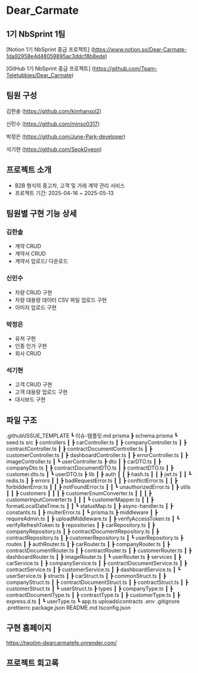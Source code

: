 # Dear_Carmate

## 1기 NbSprint 1팀

[Notion 1기 NbSprint 중급 프로젝트] (https://www.notion.so/Dear-Carmate-1da92958e4d48059895ac3ddcf8b8ede)

[GitHub 1기 NbSprint 중급 프로젝트] (https://github.com/Team-Teletubbies/Dear_Carmate)

## 팀원 구성

김한솔 (https://github.com/kimhansol2)

신민수 (https://github.com/minso0317)

박정은 (https://github.com/June-Park-developer)

석기현 (https://github.com/SeokGyeon)

## 프로젝트 소개

- B2B 형식의 중고차, 고객 및 거래 계약 관리 서비스
- 프로젝트 기간: 2025-04-16 ~ 2025-05-13

## 팀원별 구현 기능 상세

### 김한솔

- 계약 CRUD
- 계약서 CRUD
- 계약서 업로드/ 다운로드

### 신민수

- 차량 CRUD 구현
- 차량 대용량 데이터 CSV 파일 업로드 구현
- 이미지 업로드 구현

### 박정은

- 유저 구현
- 인증 인가 구현
- 회사 CRUD

### 석기현

- 고객 CRUD 구현
- 고객 대용량 업로드 구현
- 대시보드 구현

## 파일 구조

.github\ISSUE_TEMPLATE
┗ 이슈-템플릿.md
prisma
┣ schema.prisma
┗ seed.ts
src
┣ controllers
┃ ┣ carController.ts
┃ ┣ companyController.ts
┃ ┣ contractController.ts
┃ ┣ contractDocumentController.ts
┃ ┣ customerController.ts
┃ ┣ dashboardController.ts
┃ ┣ errorController.ts
┃ ┣ imageController.ts
┃ ┗ userController.ts
┣ dto
┃ ┣ carDTO.ts
┃ ┣ companyDto.ts
┃ ┣ contractDocumentDTO.ts
┃ ┣ contractDTO.ts
┃ ┣ customer.dto.ts
┃ ┗ userDTO.ts
┣ lib
┃ ┣ auth
┃ ┃ ┣ hash.ts
┃ ┃ ┣ jwt.ts
┃ ┃ ┗ redis.ts
┃ ┣ errors
┃ ┃ ┣ badRequestError.ts
┃ ┃ ┣ conflictError.ts
┃ ┃ ┣ forbiddenError.ts
┃ ┃ ┣ notFoundError.ts
┃ ┃ ┗ unauthorizedError.ts
┃ ┣ utils
┃ ┃ ┣ customers
┃ ┃ ┃ ┣ customerEnumConverter.ts
┃ ┃ ┃ ┣ customerInputConverter.ts
┃ ┃ ┃ ┗ customerMapper.ts
┃ ┃ ┣ formatLocalDateTime.ts
┃ ┃ ┗ statusMap.ts
┃ ┣ async-handler.ts
┃ ┣ constants.ts
┃ ┣ multerError.ts
┃ ┗ prisma.ts
┣ middleware
┃ ┣ requireAdmin.ts
┃ ┣ uploadMiddleware.ts
┃ ┣ verifyAccessToken.ts
┃ ┗ verifyRefreshToken.ts
┣ repositories
┃ ┣ carRepository.ts
┃ ┣ companyRepository.ts
┃ ┣ contractDocumentRepository.ts
┃ ┣ contractRepository.ts
┃ ┣ customerRepository.ts
┃ ┗ userRepository.ts
┣ routes
┃ ┣ authRouter.ts
┃ ┣ carRouter.ts
┃ ┣ companyRouter.ts
┃ ┣ contractDocumentRouter.ts
┃ ┣ contractRouter.ts
┃ ┣ customerRouter.ts
┃ ┣ dashboardRouter.ts
┃ ┣ imageRouter.ts
┃ ┗ userRouter.ts
┣ services
┃ ┣ carService.ts
┃ ┣ companyService.ts
┃ ┣ contractDocumentService.ts
┃ ┣ contractService.ts
┃ ┣ customerService.ts
┃ ┣ dashboardService.ts
┃ ┗ userService.ts
┣ structs
┃ ┣ carStruct.ts
┃ ┣ commonStruct.ts
┃ ┣ companyStruct.ts
┃ ┣ contractDocumentStruct.ts
┃ ┣ contractStruct.ts
┃ ┣ customerStruct.ts
┃ ┗ userStruct.ts
┣ types
┃ ┣ companyType.ts
┃ ┣ contractDocumentType.ts
┃ ┣ contractType.ts
┃ ┣ customerType.ts
┃ ┣ express.d.ts
┃ ┗ userType.ts
┗ app.ts
uploads\contracts
.env
.gitignore
.prettierrc
package.json
README.md
tsconfig.json

## 구현 홈페이지

https://twotim-dearcarmatefe.onrender.com/

## 프로젝트 회고록
